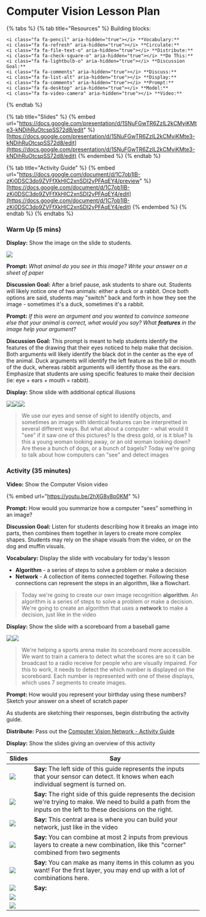 # Computer Vision Lesson Plan

{% tabs %}
{% tab title="Resources" %}
Building blocks:

```
<i class="fa fa-pencil" aria-hidden="true"></i> **Vocabulary:** 
<i class="fa fa-refresh" aria-hidden="true"></i> **Circulate:** 
<i class="fa fa-file-text-o" aria-hidden="true"></i> **Distribute:** 
<i class="fa fa-check-square-o" aria-hidden="true"></i> **Do This:** 
<i class="fa fa-lightbulb-o" aria-hidden="true"></i> **Discussion Goal:** 
<i class="fa fa-comments" aria-hidden="true"></i> **Discuss:** 
<i class="fa fa-list-alt" aria-hidden="true"></i> **Display:** 
<i class="fa fa-comments" aria-hidden="true"></i> **Prompt:** 
<i class="fa fa-desktop" aria-hidden="true"></i> **Model:** 
<i class="fa fa-video-camera" aria-hidden="true"></i> **Video:**  
```
{% endtab %}

{% tab title="Slides" %}
{% embed url="https://docs.google.com/presentation/d/1SNuFGwTR6ZzIL2kCMyiKMte3-kNDihRuOtcspSS72d8/edit" %}
[https://docs.google.com/presentation/d/1SNuFGwTR6ZzIL2kCMyiKMte3-kNDihRuOtcspSS72d8/edit](https://docs.google.com/presentation/d/1SNuFGwTR6ZzIL2kCMyiKMte3-kNDihRuOtcspSS72d8/edit)
{% endembed %}
{% endtab %}

{% tab title="Activity Guide" %}
{% embed url="https://docs.google.com/document/d/1C7ob1lB-zKi0DSC3do9ZVFfXkHlC2xnSDI2yPFAqEY4/preview" %}
[https://docs.google.com/document/d/1C7ob1lB-zKi0DSC3do9ZVFfXkHlC2xnSDI2yPFAqEY4/edit](https://docs.google.com/document/d/1C7ob1lB-zKi0DSC3do9ZVFfXkHlC2xnSDI2yPFAqEY4/edit)
{% endembed %}
{% endtab %}
{% endtabs %}

### Warm Up (5 mins)

**Display:** Show the image on the slide to students.

![](<.gitbook/assets/image (5).png>)

**Prompt:** _What animal do you see in this image? Write your answer on a sheet of paper_

**Discussion Goal:** After a brief pause, ask students to share out. Students will likely notice one of two animals: either a duck or a rabbit. Once both options are said, students may "switch" back and forth in how they see the image - sometimes it's a duck, sometimes it's a rabbit.

**Prompt:** _If this were an argument and you wanted to convince someone else that your animal is correct, what would you say? What **features** in the image help your argument?_

**Discussion Goal:** This prompt is meant to help students identify the features of the drawing that their eyes noticed to help make that decision. Both arguments will likely identify the black dot in the center as the eye of the animal. Duck arguments will identify the left feature as the bill or mouth of the duck, whereas rabbit arguments will identify those as the ears. Emphasize that students are using specific features to make their decision (ie: eye + ears + mouth = rabbit).

**Display:** Show slide with additional optical illusions

![](.gitbook/assets/image.png)![](<.gitbook/assets/image (4).png>)![](<.gitbook/assets/image (3).png>)

> We use our eyes and sense of sight to identify objects, and sometimes an image with identical features can be interpretted in several different ways. But what about a computer - what would it "see" if it saw one of this pictures? Is the dress gold, or is it blue? Is this a young woman looking away, or an old woman looking down? Are these a bunch of dogs, or a bunch of bagels? Today we're going to talk about how computers can "see" and detect images

### Activity (35 minutes)

**Video:** Show the Computer Vision video

{% embed url="https://youtu.be/2hXG8v8p0KM" %}

**Prompt:** How would you summarize how a computer "sees" something in an image?

**Discussion Goal:** Listen for students describing how it breaks an image into parts, then combines them together in layers to create more complex shapes. Students may rely on the shape visuals from the video, or on the dog and muffin visuals.

**Vocabulary:** Display the slide with vocabulary for today's lesson

* **Algorithm** - a series of steps to solve a problem or make a decision
* **Network** - A collection of items connected together. Following these connections can represent the steps in an algorithm, like a flowchart.

> Today we're going to create our own image recognition **algorithm**. An algorithm is a series of steps to solve a problem or make a decision. We're going to create an algorithm that uses a **network** to make a decision, just like in the video

**Display:** Show the slide with a scoreboard from a baseball game

![](<.gitbook/assets/image (2).png>)![](<.gitbook/assets/image (1).png>)

> We're helping a sports arena make its scoreboard more accessible. We want to train a camera to detect what the scores are so it can be broadcast to a radio receive for people who are visually impaired. For this to work, it needs to detect the which number is displayed on the scoreboard. Each number is represented with one of these displays, which uses 7 segments to create images.

**Prompt:** How would you represent your birthday using these numbers? Sketch your answer on a sheet of scratch paper

As students are sketching their responses, begin distributing the activity guide.&#x20;

**Distribute:** Pass out the [Computer Vision Network - Activity Guide](https://docs.google.com/document/d/1C7ob1lB-zKi0DSC3do9ZVFfXkHlC2xnSDI2yPFAqEY4/edit)

**Display:** Show the slides giving an overview of this activity

| Slides                           | Say                                                                                                                                                                      |
| -------------------------------- | ------------------------------------------------------------------------------------------------------------------------------------------------------------------------ |
| ![](.gitbook/assets/slides1.png) | **Say:** The left side of this guide represents the inputs that your sensor can detect. It knows when each individual segment is turned on.                              |
| ![](.gitbook/assets/slides2.png) | **Say:** The right side of this guide represents the decision we're trying to make. We need to build a path from the inputs on the left to these decisions on the right. |
| ![](.gitbook/assets/slides3.png) | **Say:** This central area is where you can build your network, just like in the video                                                                                   |
| ![](.gitbook/assets/slides4.png) | **Say:** You can combine at most 2 inputs from previous layers to create a new combination, like this "corner" combined from two segments                                |
| ![](.gitbook/assets/slides5.png) | **Say:** You can make as many items in this column as you want! For the first layer, you may end up with a lot of combinations here.                                     |
| ![](.gitbook/assets/slides6.png) | **Say:**                                                                                                                                                                 |
| ![](.gitbook/assets/slides7.png) |                                                                                                                                                                          |
| ![](.gitbook/assets/slides8.png) |                                                                                                                                                                          |

